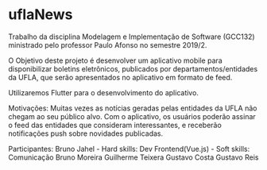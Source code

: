 # uflaNews
Trabalho da disciplina Modelagem e Implementação de Software (GCC132) ministrado pelo professor Paulo Afonso no semestre 2019/2.

O Objetivo deste projeto é desenvolver um aplicativo mobile para disponibilizar boletins eletrônicos, publicados por departamentos/entidades da UFLA, que serão apresentados no aplicativo em formato de feed.

Utilizaremos Flutter para o desenvolvimento do aplicativo.

Motivações: Muitas vezes as notícias geradas pelas entidades da UFLA não chegam ao seu público alvo. Com o aplicativo, os usuários poderão assinar o feed das entidades que consideram interessantes, e receberão notificações push sobre novidades publicadas.


Participantes: 
Bruno Jahel - Hard skills: Dev Frontend(Vue.js) - Soft skills: Comunicação
Bruno Moreira
Guilherme Teixera
Gustavo Costa
Gustavo Reis
